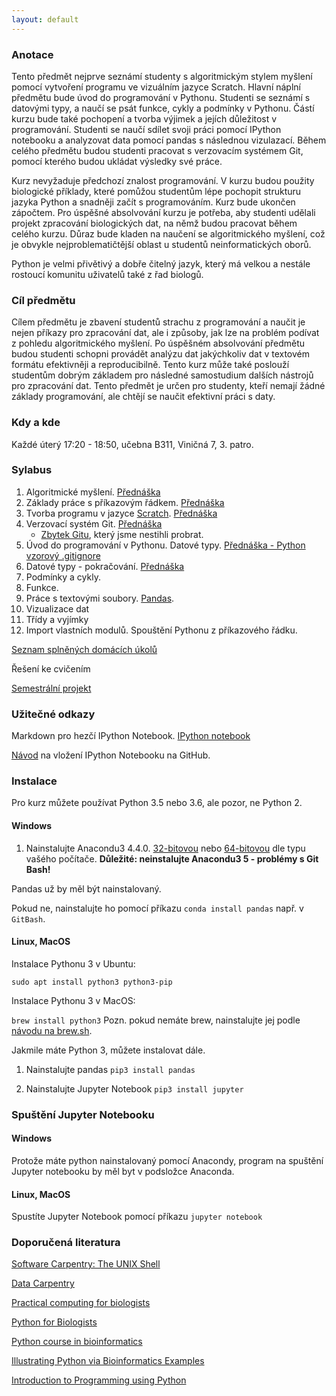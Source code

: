 ```yaml
---
layout: default
---
```

### Anotace

Tento předmět nejprve seznámí studenty s algoritmickým stylem myšlení pomocí vytvoření programu ve vizuálním jazyce Scratch. Hlavní náplní předmětu bude úvod do programování v Pythonu. Studenti se seznámí s datovými typy, a naučí se psát funkce, cykly a podmínky v Pythonu. Částí kurzu bude také pochopení a tvorba výjimek a jejích důležitost v programování. Studenti se naučí sdílet svoji práci pomocí IPython notebooku a analyzovat data pomocí pandas s následnou vizulazací. Během celého předmětu budou studenti pracovat s verzovacím systémem Git, pomocí kterého budou ukládat výsledky své práce.

Kurz nevyžaduje předchozí znalost programování. V kurzu budou použity biologické příklady, které pomůžou studentům lépe pochopit strukturu jazyka Python a snadněji začít s programováním. Kurz bude ukončen zápočtem. Pro úspěšné absolvování kurzu je potřeba, aby studenti udělali projekt zpracování biologických dat, na němž budou pracovat během celého kurzu. Důraz bude kladen na naučení se algoritmického myšlení, což je obvykle nejproblematičtější oblast u studentů neinformatických oborů. 

Python je velmi přivětivý a dobře čitelný jazyk, který má velkou a nestále rostoucí komunitu uživatelů také z řad biologů.

### Cíl předmětu

Cílem předmětu je zbavení studentů strachu z programování a naučit je nejen příkazy pro zpracování dat, ale i způsoby, jak lze na problém podívat z pohledu algoritmického myšlení. Po úspěšném absolvování předmětu budou studenti schopni provádět analýzu dat jakýchkoliv dat v textovém formátu efektivněji a reproducibilně. Tento kurz může také poslouží studentům dobrým základem pro následné samostudium dalších nástrojů pro zpracování dat. Tento předmět je určen pro studenty, kteří nemají žádné základy programování, ale chtějí se naučit efektivní práci s daty.

### Kdy a kde

Každé úterý 17:20 - 18:50, učebna B311, Viničná 7, 3. patro.


### Sylabus
1. Algoritmické myšlení. <a href="https://docs.google.com/presentation/d/1g6h96oaRYAz2dwzjZ3-5WpYRRNZJM5jb77kmUXGKpfI/edit?usp=sharing" class="presentation">Přednáška</a>
1. Základy práce s příkazovým řádkem. <a href="https://docs.google.com/presentation/d/1e9TOV2jNVBGy46PbICdMy1zaBFO_t7EioO-_5hMPsIA/edit?usp=sharing" class="presentation">Přednáška</a>
1. Tvorba programu v jazyce [Scratch](https://scratch.mit.edu/). <a href="https://docs.google.com/presentation/d/1TgJmOyh2PVyplmLBBqDdtGdVHIAVERW0Fc4NCS0DXHU/edit?usp=sharing" class="presentation">Přednáška</a>
1. Verzovací systém Git. <a href="https://docs.google.com/presentation/d/1K1UCmaqndPBE1JLNYhMXLCSrQ6BlvZXPRXOhnnaXJiA/edit?usp=sharing" class="presentation">Přednáška</a>
    - <a class="presentation" href="https://docs.google.com/presentation/d/1PsztDU7QlSv7GuEo5TPdeErJj_hfsT1ePuRZEdxa-LU/edit?usp=sharing">Zbytek Gitu</a>, který jsme nestihli probrat.
1. Úvod do programování v Pythonu. Datové typy. <a href="https://docs.google.com/presentation/d/1tpIs8oe69o9CD0boQ27DTI9hs5dP97WblaL8hMqU2TA/edit?usp=sharing" class="presentation">Přednáška - Python</a> [vzorový .gitignore](https://github.com/intro-python-biol-2017/test/blob/master/.gitignore)
1. Datové typy - pokračování. <a href="https://docs.google.com/presentation/d/19z_lumljf-jEV_J28HIIX-54GGRmgTVOc4BaFsLnfUQ/edit?usp=sharing" class="presentation">Přednáška</a>
1. Podmínky a cykly.
1. Funkce.
1. Práce s textovými soubory. [Pandas](http://pandas.pydata.org/). 
1. Vizualizace dat
1. Třídy a vyjímky
1. Import vlastních modulů. Spouštění Pythonu z příkazového řádku.

[Seznam splněných domácích úkolů](https://docs.google.com/spreadsheets/d/1VbooFGuj2_wCxS7EbUE3lnpNgIiTvneexpI2EKxN7hA/edit?usp=sharing)

Řešení ke cvičením 

[Semestrální projekt](https://github.com/intro-python-biol-2017/projekty-studentu/blob/master/semestralni_projekt.md)

### Užitečné odkazy

Markdown pro hezčí IPython Notebook. <a href="https://github.com/anastazie/python_biol_2016/blob/master/Python_markdown.ipynb" class="jupyter"> IPython notebook </a>

[Návod](https://docs.google.com/document/d/1fgUFZ8hWeT7fUlPuZywD2y6zjIXFiAc0hyWk91Aoj9I/edit?usp=sharing) na vložení IPython Notebooku na GitHub.

### Instalace

Pro kurz můžete používat Python 3.5 nebo 3.6, ale pozor, ne Python 2.

#### Windows

1. Nainstalujte Anacondu3 4.4.0. [32-bitovou](https://repo.continuum.io/archive/Anaconda3-4.4.0-Windows-x86.exe) nebo [64-bitovou](https://repo.continuum.io/archive/Anaconda3-4.4.0-Windows-x86_64.exe) dle typu vašého počítače. **Důležité: neinstalujte Anacondu3 5 - problémy s Git Bash!** 

Pandas už by měl být nainstalovaný. 

Pokud ne, nainstalujte ho pomocí příkazu `conda install pandas` např. v `GitBash`.


#### Linux, MacOS

Instalace Pythonu 3 v Ubuntu:

`sudo apt install python3 python3-pip`

Instalace Pythonu 3 v MacOS:

`brew install python3`
Pozn. pokud nemáte brew, nainstalujte jej podle [návodu na brew.sh](https://brew.sh).

Jakmile máte Python 3, můžete instalovat dále.

1. Nainstalujte pandas
`pip3 install pandas`

2. Nainstalujte Jupyter Notebook
`pip3 install jupyter`

### Spuštění Jupyter Notebooku

#### Windows

Protože máte python nainstalovaný pomocí Anacondy, program na spuštění Jupyter notebooku by měl byt v podsložce Anaconda.

#### Linux, MacOS

Spustíte Jupyter Notebook pomocí příkazu `jupyter notebook`

### Doporučená literatura

[Software Carpentry: The UNIX Shell](http://swcarpentry.github.io/shell-novice/)

[Data Carpentry](http://www.datacarpentry.org/lessons/)

[Practical computing for biologists](http://practicalcomputing.org/)

[Python for Biologists](http://pythonforbiologists.com)

[Python course in bioinformatics](http://users.ugent.be/~vstorme/files/PYTHON/PythonBioinformatics.pdf)

[Illustrating Python via Bioinformatics Examples](http://hplgit.github.io/bioinf-py/doc/pub/html/main_bioinf.html#)

[Introduction to Programming using Python](https://drive.google.com/file/d/0B99fAy7pKkctWm9obFk2WDc2NVU/view?usp=sharing)

[comment]: # (<a href="https://docs.google.com/presentation/d/1tFO22uSMCtcFkznsGPmpgUkQLuqHy6r90q_xSM0KNBs/edit?usp=sharing" class="presentation">Přednáška</a>)


[comment]: # (<a href="https://github.com/anastazie/python_biol_2016/blob/master/10_Python_Pandas.ipynb" class="jupyter"> IPython notebook </a>)
